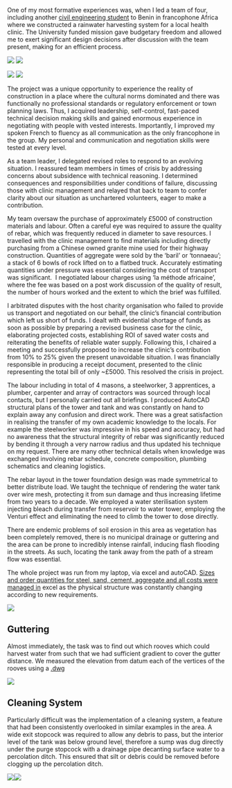 One of  my most formative experiences was, when I led a team of four, including another [civil engineering student](https://www.linkedin.com/in/oliver-rayner-a69753133/) to Benin in francophone Africa where we constructed a rainwater harvesting system for a local health clinic. The University funded mission gave budgetary freedom and allowed me to exert significant design decisions after discussion with the team present, making for an efficient process. 


![](assets/IMG_20160820_172330.jpg)
![](assets/IMG_20160820_180214.jpg)

![](/assets/IMG_20160803_131025.jpg)
![](assets/DSC_0498.jpg)

The project was a unique opportunity to experience the reality of construction in a place where the cultural norms dominated and there was functionally no professional standards or regulatory enforcement or town planning laws. Thus, I acquired leadership, self-control, fast-paced technical decision making skills and gained enormous experience in negotiating with people with vested interests. Importantly, I improved my spoken French to fluency as all communication as the only francophone in the group. My personal and communication and negotiation skills were tested at every level.

As a team leader, I delegated revised roles to respond to an evolving situation. I reassured team members in times of crisis by addressing concerns about subsidence with technical reasoning. I determined consequences and responsibilities under conditions of failure, discussing those with clinic management and relayed that back to team to confer clarity about our situation as unchartered volunteers, eager to make a contribution.

My team oversaw the purchase of approximately £5000 of construction materials and labour. Often a careful eye was required to assure the quality of rebar, which was frequently reduced in diameter to save resources. I travelled with the clinic management to find materials including directly purchasing from a Chinese owned granite mine used for their highway construction. Quantities of aggregate were sold by the ‘baril’ or ‘tonnaeau’; a stack of 6 bowls of rock lifted on to a flatbed truck. Accurately estimating quantities under pressure was essential considering the cost of transport was significant.  I negotiated labour charges using ‘la méthode africaine’, where the fee was based on a post work discussion of the quality of result, the number of hours worked and the extent to which the brief was fulfilled.

I arbitrated disputes with the host charity organisation who failed to provide us transport and negotiated on our behalf, the clinic’s financial contribution which left us short of funds. I dealt with evidential shortage of funds as soon as possible by preparing a revised business case for the clinic, elaborating projected costs, establishing ROI of saved water costs and reiterating the benefits of reliable water supply. Following this, I chaired a meeting and successfully proposed to increase the clinic’s contribution from 10% to 25% given the present unavoidable situation. I was financially responsible in producing a receipt document, presented to the clinic representing the total bill of only ~£5000. This resolved the crisis in project. 

The labour including in total of 4 masons, a steelworker, 3 apprentices, a plumber, carpenter and array of contractors was sourced through local contacts, but I personally carried out all briefings. I produced AutoCAD structural plans of the tower and tank and was constantly on hand to explain away any confusion and direct work. There was a great satisfaction in realising the transfer of my own academic knowledge to the locals. For example the steelworker was impressive in his speed and accuracy, but had no awareness that the structural integrity of rebar was significantly reduced by bending it through a very narrow radius and thus updated his technique on my request. There are many other technical details when knowledge was exchanged involving rebar schedule, concrete composition, plumbing schematics and cleaning logistics.  

The rebar layout in the tower foundation design was made symmetrical to better distribute load. We taught the technique of rendering the water tank over wire mesh, protecting it from sun damage and thus increasing lifetime from two years to a decade. We employed a water sterilisation system injecting bleach during transfer from reservoir to water tower, employing the Venturi effect and eliminating the need to climb the tower to dose directly.

There are endemic problems of soil erosion in this area as vegetation has been completely removed, there is no municipal drainage or guttering and the area can be prone to incredibly intense rainfall, inducing flash flooding in the streets. As such, locating the tank away from the path of a stream flow was essential. 

The whole project was run from my laptop, via excel and autoCAD.  [Sizes and order quantities for steel, sand, cement, aggregate and all costs were managed in](/assets/Bill%20of%20Materials%20and%20Labour.xlsx) excel as the physical structure was constantly changing according to new requirements.


![](assets/benin-elevation.jpg)

## Guttering

Almost immediately, the task was to find out which rooves which could harvest water from such that we had sufficient gradient to cover the gutter distance. We measured the elevation from datum each of the vertices of the rooves using a 
[.dwg](/assets/Centre%20De%20Sante%20Plan.dwg)

![](assets/benin-plan.jpg)

## Cleaning System

Particularly difficult was the implementation of a cleaning system, a feature that had been consistently overlooked in similar examples in the area. A wide exit stopcock was required to allow any debris to pass, but the interior level of the tank was below ground level, therefore a sump was dug directly under the purge stopcock with a drainage pipe decanting surface water to a percolation ditch. This ensured that silt or debris could be removed before clogging up the percolation ditch.

![](assets/IMG_20160820_180331.jpg)![](assets/IMG_20160820_182253.jpg)